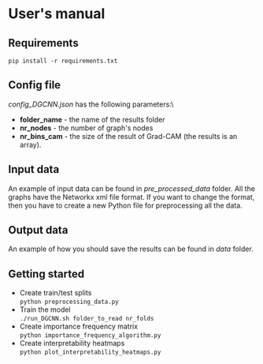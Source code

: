 # User's manual

## Requirements
<code>pip install -r requirements.txt</code>

## Config file
*config_DGCNN.json* has the following parameters:\
* **folder_name** - the name of the results folder
* **nr_nodes** - the number of graph's nodes
* **nr_bins_cam** - the size of the result of Grad-CAM (the results is an array).

## Input data
An example of input data can be found in *pre_processed_data* folder. All the graphs have the Networkx xml file format. If you want to change the format, then you have to create a new Python file for preprocessing all the data.

## Output data
An example of how you should save the results can be found in *data* folder.

## Getting started
* Create train/test splits\
<code>python preprocessing_data.py</code>
* Train the model\
<code>./run_DGCNN.sh  folder_to_read  nr_folds</code>
* Create importance frequency matrix\
<code>python  importance_frequency_algorithm.py</code>
* Create interpretability heatmaps\
<code>python  plot_interpretability_heatmaps.py</code>



